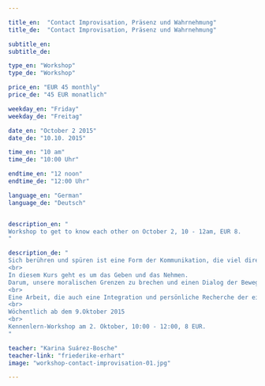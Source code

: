 ```yaml
---

title_en:  "Contact Improvisation, Präsenz und Wahrnehmung"
title_de:  "Contact Improvisation, Präsenz und Wahrnehmung"

subtitle_en:
subtitle_de:

type_en: "Workshop"
type_de: "Workshop"

price_en: "EUR 45 monthly"
price_de: "45 EUR monatlich"

weekday_en: "Friday"
weekday_de: "Freitag"

date_en: "October 2 2015"
date_de: "10.10. 2015"

time_en: "10 am"
time_de: "10:00 Uhr"

endtime_en: "12 noon"
endtime_de: "12:00 Uhr"

language_en: "German"
language_de: "Deutsch"


description_en: "
Workshop to get to know each other on October 2, 10 - 12am, EUR 8.
"

description_de: "
Sich berühren und spüren ist eine Form der Kommunikation, die viel direkter und unmissverständlicher ist, als man denkt. Contact Improvisation ist ein spontaner Dialog zwischen sensiblem Kontakt und hohem Energieaustausch. Ein Tanz, der auf der Grundlage und in der Verteilung des Gewichts zwischen zwei oder mehreren Personen basiert.
<br>
In diesem Kurs geht es um das Geben und das Nehmen.
Darum, unsere moralischen Grenzen zu brechen und einen Dialog der Bewegung zu schaffen.
<br>
Eine Arbeit, die auch eine Integration und persönliche Recherche der eigenen Bewegungssprache auslöst.
<br>
Wöchentlich ab dem 9.Oktober 2015
<br>
Kennenlern-Workshop am 2. Oktober, 10:00 - 12:00, 8 EUR.
"

teacher: "Karina Suárez-Bosche"
teacher-link: "friederike-erhart"
image: "workshop-contact-improvisation-01.jpg"

---
```


